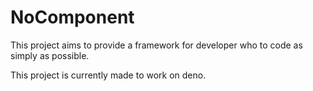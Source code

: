 # NoComponent

This project aims to provide a framework for developer who to code as simply as possible.

This project is currently made to work on deno.
